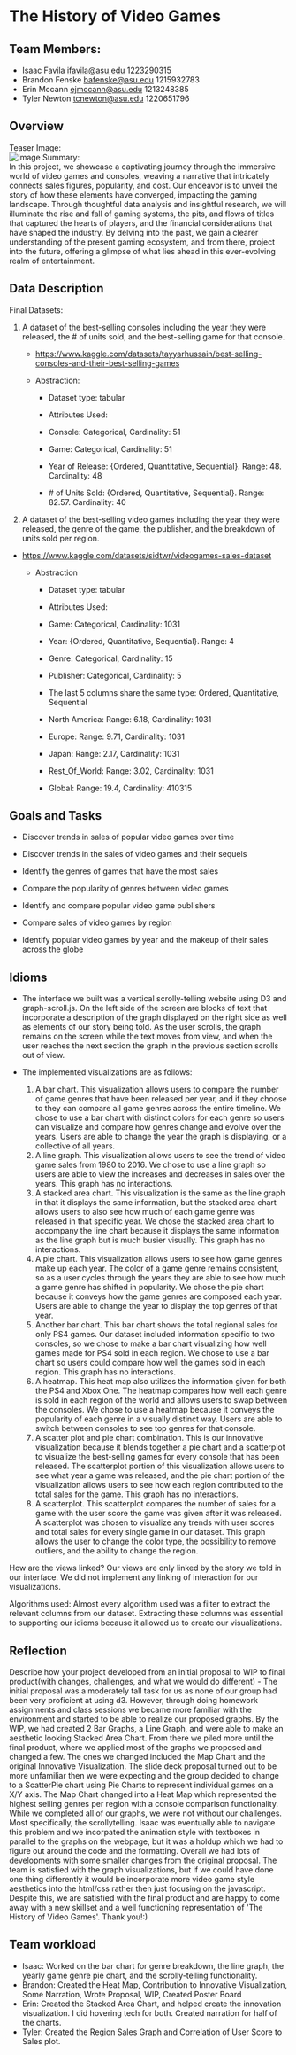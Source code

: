 # The History of Video Games
## Team Members:
- Isaac Favila		ifavila@asu.edu	1223290315
- Brandon Fenske	bafenske@asu.edu  1215932783
- Erin Mccann		ejmccann@asu.edu 1213248385
- Tyler Newton		tcnewton@asu.edu	1220651796

## Overview
Teaser Image:\
![image](https://github.com/asu-cse494-f2023/Brandon-Erin-Isaac-Tyler/assets/137561759/2a68dbb9-3d85-4006-b2ea-16e546e4928a)
Summary:\
In this project, we showcase a captivating journey through the immersive world of video games and consoles, weaving a narrative that intricately connects sales figures, popularity, and cost. Our endeavor is to unveil the story of how these elements have converged, impacting the gaming landscape. Through thoughtful data analysis and insightful research, we will illuminate the rise and fall of gaming systems, the pits, and flows of titles that captured the hearts of players, and the financial considerations that have shaped the industry. By delving into the past, we gain a clearer understanding of the present gaming ecosystem, and from there, project into the future, offering a glimpse of what lies ahead in this ever-evolving realm of entertainment.

## Data Description
Final Datasets:
1. A dataset of the best-selling consoles including the year they were released, the # of units sold, and the best-selling game for that console.
   
   - https://www.kaggle.com/datasets/tayyarhussain/best-selling-consoles-and-their-best-selling-games
     
    - Abstraction:
      
       - Dataset type: tabular
     
      - Attributes Used: 

       - Console: Categorical, Cardinality: 51
      
       - Game: Categorical, Cardinality: 51
      
       - Year of Release: {Ordered, Quantitative, Sequential}. Range: 48. Cardinality: 48
      
       - \# of Units Sold: {Ordered, Quantitative, Sequential}. Range: 82.57. Cardinality: 40
      
3. A dataset of the best-selling video games including the year they were released, the genre of the game, the publisher, and the breakdown of units sold per region.
   
  - https://www.kaggle.com/datasets/sidtwr/videogames-sales-dataset

    - Abstraction
    
      - Dataset type: tabular

      - Attributes Used: 
    
      - Game: Categorical, Cardinality: 1031
      
      - Year: {Ordered, Quantitative, Sequential}. Range: 4
      
      - Genre: Categorical, Cardinality: 15
      
      - Publisher: Categorical, Cardinality: 5
      
      - The last 5 columns share the same type: Ordered, Quantitative, Sequential
      
      - North America: Range: 6.18, Cardinality: 1031
      
      - Europe: Range: 9.71, Cardinality: 1031
      
      - Japan: Range: 2.17, Cardinality: 1031
      
      - Rest_Of_World: Range: 3.02, Cardinality: 1031
      
      - Global: Range: 19.4, Cardinality: 410315
      
## Goals and Tasks
- Discover trends in sales of popular video games over time
  
- Discover trends in the sales of video games and their sequels
  
- Identify the genres of games that have the most sales
  
- Compare the popularity of genres between video games
  
- Identify and compare popular video game publishers
  
- Compare sales of video games by region
  
- Identify popular video games by year and the makeup of their sales across the globe
## Idioms
- The interface we built was a vertical scrolly-telling website using D3 and graph-scroll.js. On the left side of the screen are blocks of text that incorporate a description of the graph displayed on the right side as well as elements of our story being told. As the user scrolls, the graph remains on the screen while the text moves from view, and when the user reaches the next section the graph in the previous section scrolls out of view.

- The implemented visualizations are as follows:
  1. A bar chart. This visualization allows users to compare the number of game genres that have been released per year, and if they choose to they can compare all game genres across the entire timeline. We chose to use a bar chart with distinct colors for each genre so users can visualize and compare how genres change and evolve over the years. Users are able to change the year the graph is displaying, or a collective of all years.
  2. A line graph. This visualization allows users to see the trend of video game sales from 1980 to 2016. We chose to use a line graph so users are able to view the increases and decreases in sales over the years. This graph has no interactions.
  3. A stacked area chart. This visualization is the same as the line graph in that it displays the same information, but the stacked area chart allows users to also see how much of each game genre was released in that specific year. We chose the stacked area chart to accompany the line chart because it displays the same information as the line graph but is much busier visually. This graph has no interactions.
  4. A pie chart. This visualization allows users to see how game genres make up each year. The color of a game genre remains consistent, so as a user cycles through the years they are able to see how much a game genre has shifted in popularity. We chose the pie chart because it conveys how the game genres are composed each year. Users are able to change the year to display the top genres of that year.
  5. Another bar chart. This bar chart shows the total regional sales for only PS4 games. Our dataset included information specific to two consoles, so we chose to make a bar chart visualizing how well games made for PS4 sold in each region. We chose to use a bar chart so users could compare how well the games sold in each region. This graph has no interactions.
  6. A heatmap. This heat map also utilizes the information given for both the PS4 and Xbox One. The heatmap compares how well each genre is sold in each region of the world and allows users to swap between the consoles. We chose to use a heatmap because it conveys the popularity of each genre in a visually distinct way. Users are able to switch between consoles to see top genres for that console.
  7. A scatter plot and pie chart combination. This is our innovative visualization because it blends together a pie chart and a scatterplot to visualize the best-selling games for every console that has been released. The scatterplot portion of this visualization allows users to see what year a game was released, and the pie chart portion of the visualization allows users to see how each region contributed to the total sales for the game. This graph has no interactions.
  8. A scatterplot. This scatterplot compares the number of sales for a game with the user score the game was given after it was released. A scatterplot was chosen to visualize any trends with user scores and total sales for every single game in our dataset. This graph allows the user to change the color type, the possibility to remove outliers, and the ability to change the region.

How are the views linked? Our views are only linked by the story we told in our interface. We did not implement any linking of interaction for our visualizations.

Algorithms used: Almost every algorithm used was a filter to extract the relevant columns from our dataset. Extracting these columns was essential to supporting our idioms because it allowed us to create our visualizations.
## Reflection
Describe how your project developed from an initial proposal to WIP to final product(with changes, challenges, and what we would do different)
    - The initial proposal was a moderately tall task for us as none of our group had been very proficient at using d3. However,
    through doing homework assignments and class sessions we became more familiar with the environment and started to be able to
    realize our proposed graphs. By the WIP, we had created 2 Bar Graphs, a Line Graph, and were able to make an aesthetic looking Stacked Area Chart. From there we piled more until the final product, where we applied most of the graphs we proposed and changed a few. 
The ones we changed included the Map Chart and the original Innovative Visualization. The slide deck proposal turned out to be more unfamiliar then we were expecting and the group decided to change to a ScatterPie chart using Pie Charts to represent individual games on a X/Y axis. The Map Chart changed into a Heat Map which represented the highest selling genres per region with a console comparison functionality. While we completed all of our graphs, we were not without our challenges. Most specifically, the scrollytelling. Isaac was eventually able to navigate this problem and we incorpated the animation style with textboxes in parallel to the graphs on the webpage, but it was a holdup which we had to figure out around the code and the formatting. Overall we had lots of developments with some smaller changes from the original proposal. The team is satisfied with the graph visualizations, but if we could have done one thing differently it would be incorporate more video game style aesthetics into the html/css rather then just focusing on the javascript. Despite this, we are satisfied with the final product and are happy to come away with a new skillset and a well functioning representation of 'The History of Video Games'. Thank you!:)

## Team workload
- Isaac: Worked on the bar chart for genre breakdown, the line graph, the yearly game genre pie chart, and the scrolly-telling functionality.
- Brandon: Created the Heat Map, Contribution to Innovative Visualization, Some Narration, Wrote Proposal, WIP, Created Poster Board
- Erin: Created the Stacked Area Chart, and helped create the innovation visualization. I did hovering tech for both. Created narration for half of the charts.
- Tyler: Created the Region Sales Graph and Correlation of User Score to Sales plot.
